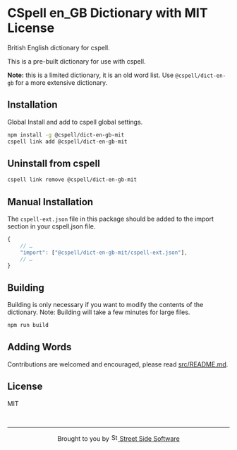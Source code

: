 # CSpell en_GB Dictionary with MIT License

British English dictionary for cspell.

This is a pre-built dictionary for use with cspell.

**Note:** this is a limited dictionary, it is an old word list. Use `@cspell/dict-en-gb` for a more extensive dictionary.

## Installation

Global Install and add to cspell global settings.

```sh
npm install -g @cspell/dict-en-gb-mit
cspell link add @cspell/dict-en-gb-mit
```

## Uninstall from cspell

```sh
cspell link remove @cspell/dict-en-gb-mit
```

## Manual Installation

The `cspell-ext.json` file in this package should be added to the import section in your cspell.json file.

```javascript
{
    // …
    "import": ["@cspell/dict-en-gb-mit/cspell-ext.json"],
    // …
}
```

## Building

Building is only necessary if you want to modify the contents of the dictionary. Note: Building will take a few minutes for large files.

```sh
npm run build
```

## Adding Words

Contributions are welcomed and encouraged, please read [src/README.md](https://github.com/streetsidesoftware/cspell-dicts/blob/main/dictionaries/en_GB-MIT/src/README.md).

## License

MIT

<!--- @@inject: ../../static/footer.md --->

<br/>

---

<p align="center">
Brought to you by <a href="https://streetsidesoftware.com" title="Street Side Software">
<img width="16" alt="Street Side Software Logo" src="https://i.imgur.com/CyduuVY.png" /> Street Side Software
</a>
</p>

<!--- @@inject-end: ../../static/footer.md --->

<!--- cspell:locale en-GB --->
